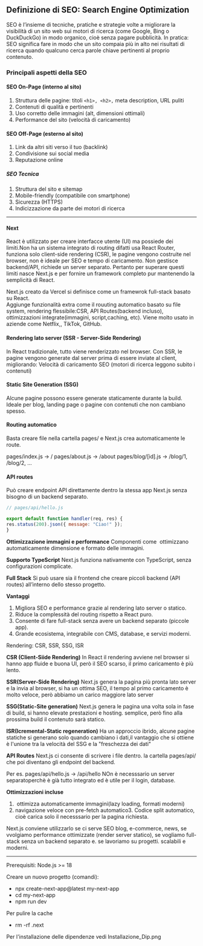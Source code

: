 ## Definizione di SEO: Search Engine Optimization
SEO è l’insieme di tecniche, pratiche e strategie volte a migliorare la visibilità di un sito web sui motori di ricerca (come Google, Bing o DuckDuckGo) in modo organico, cioè senza pagare pubblicità.
In pratica:
SEO significa fare in modo che un sito compaia più in alto nei risultati di ricerca quando qualcuno cerca parole chiave pertinenti al proprio contenuto.

### Principali aspetti della SEO

#### SEO On-Page (interno al sito)

1. Struttura delle pagine: titoli ```<h1>, <h2>,``` meta description, URL puliti
2. Contenuti di qualità e pertinenti
3. Uso corretto delle immagini (alt, dimensioni ottimali)
4. Performance del sito (velocità di caricamento)

#### SEO Off-Page (esterno al sito)

1. Link da altri siti verso il tuo (backlink)
2. Condivisione sui social media
3. Reputazione online

##### SEO Tecnica

1. Struttura del sito e sitemap
2. Mobile-friendly (compatibile con smartphone)
3. Sicurezza (HTTPS)
4. Indicizzazione da parte dei motori di ricerca

----------
#### Next
React è utilizzato per creare interfacce utente (UI) ma possiede dei limiti.Non ha un sistema integrato di routing difatti usa React Router, funziona solo client-side rendering (CSR), le pagine vengono costruite nel browser, non è ideale per SEO e tempo di caricamento. Non gestisce backend/API, richiede un server separato. Pertanto per superare questi limiti nasce Next.js e per fornire un framework completo pur mantenendo la semplicità di React.

Next.js creato da Vercel si definisce come un framewrok full-stack basato su React.  
Aggiunge funzionalità extra come il rouuting automatico basato su file system, rendering flessibile:CSR, API Routes(backend incluso), ottimizzazioni integrate(immagini, script,caching, etc). Viene molto usato in aziende come Netflix,, TikTok, GitHub.

#### Rendering lato server (SSR - Server-Side Rendering)
In React tradizionale, tutto viene renderizzato nel browser. Con SSR, le pagine vengono generate dal server prima di essere inviate al client, migliorando:
Velocità di caricamento
SEO (motori di ricerca leggono subito i contenuti)

#### Static Site Generation (SSG)
Alcune pagine possono essere generate staticamente durante la build.
Ideale per blog, landing page o pagine con contenuti che non cambiano spesso.

#### Routing automatico
Basta creare file nella cartella pages/ e Next.js crea automaticamente le route.

pages/index.js → /
pages/about.js → /about
pages/blog/[id].js → /blog/1, /blog/2, ...

#### API routes
Può creare endpoint API direttamente dentro la stessa app Next.js senza bisogno di un backend separato.

```javascript
// pages/api/hello.js

export default function handler(req, res) {
res.status(200).json({ message: "Ciao!" });
}
```

**Ottimizzazione immagini e performance**
Componenti come <Image> ottimizzano automaticamente dimensione e formato delle immagini.

**Supporto TypeScript**
Next.js funziona nativamente con TypeScript, senza configurazioni complicate.

**Full Stack**
Si può usare sia il frontend che creare piccoli backend (API routes) all’interno dello stesso progetto.

**Vantaggi**

1. Migliora SEO e performance grazie al rendering lato server o statico.
2. Riduce la complessità del routing rispetto a React puro.
3. Consente di fare full-stack senza avere un backend separato (piccole app).
4. Grande ecosistema, integrabile con CMS, database, e servizi moderni.

Rendering: CSR, SSR, SSG, ISR

**CSR (Client-Siide Rendering)**
In React il rendering avviene nel browser si hanno app fluide e buona UI, però il SEO scarso, il primo caricamento è più lento.

**SSR(Server-Side Rendering)**
Next.js genera la pagina più pronta lato server e la invia al browser, si ha un ottima SEO, il tempo al primo caricamento è molto veloce, però abbiamo un carico maggiore lato server

**SSG(Static-Site generation)**
Next.js genera le pagina una volta sola in fase di build, si hanno elevate prestazioni e hosting. semplice, però fino alla prossima build il contenuto sarà statico.

**ISR(Icremental-Static regeneration)**
Ha un approccio ibrido, alcune pagine statiche si generano solo quando cambiano i dati,il vantaggio che si ottiene è l'unione tra la velocità del SSG e la "freschezza dei dati"

**API Routes**
Next.js ci consente di scrivere i file dentro. la cartella pages/api/ che poi diventano gli endpoint del backend.

Per es. pages/api/hello.js -> /api/hello
NOn è necesssario un server separatoperchè è già tutto integrato ed è utile per il login, database.

**Ottimizzazioni incluse**

1. <image> ottimizza automaticamente immagini(lazy loading, formati moderni)
2. <link> navigazione veloce con pre-fetch automatico3. Codice split automatico, cioè carica solo il necesssario per la pagina richiesta.

Next.js conviene utilizzarlo se ci serve SEO blog, e-commerce, news, se vvolgiamo performance ottimizzate (render server statico), se vogliamo full-stack senza un backend separato e. se lavoriamo su progetti. scalabili e moderni.

------------------

Prerequisiti: Node.js >= 18

Creare un nuovo progetto (comandi):

- npx create-next-app@latest my-next-app
- cd my-next-app
- npm run dev

Per pulire la cache

- rm -rf .next

Per l'installazione delle dipendenze vedi Installazione_Dip.png
